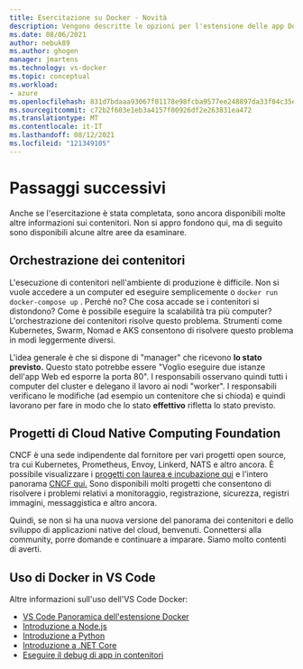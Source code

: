 ```yaml
---
title: Esercitazione su Docker - Novità
description: Vengono descritte le opzioni per l'estensione delle app Docker con l'orchestrazione, usando i progetti Cloud Native Computing Foundation.
ms.date: 08/06/2021
author: nebuk89
ms.author: ghogen
manager: jmartens
ms.technology: vs-docker
ms.topic: conceptual
ms.workload:
- azure
ms.openlocfilehash: 831d7bdaaa93067f01178e98fcba9577ee248897da33f04c35e07e2d6c85b519
ms.sourcegitcommit: c72b2f603e1eb3a4157f00926df2e263831ea472
ms.translationtype: MT
ms.contentlocale: it-IT
ms.lasthandoff: 08/12/2021
ms.locfileid: "121349105"
---
```

# <a name="whats-next"></a>Passaggi successivi

Anche se l'esercitazione è stata completata, sono ancora disponibili molte altre informazioni sui contenitori.
Non si appro fondono qui, ma di seguito sono disponibili alcune altre aree da esaminare.

## <a name="container-orchestration"></a>Orchestrazione dei contenitori

L'esecuzione di contenitori nell'ambiente di produzione è difficile. Non si vuole accedere a un computer ed eseguire semplicemente o `docker run` `docker-compose up` . Perché no? Che cosa accade se i contenitori si distondono? Come è possibile eseguire la scalabilità tra più computer? L'orchestrazione dei contenitori risolve questo problema. Strumenti come Kubernetes, Swarm, Nomad e AKS consentono di risolvere questo problema in modi leggermente diversi.

L'idea generale è che si dispone di "manager" che ricevono **lo stato previsto.** Questo stato potrebbe essere "Voglio eseguire due istanze dell'app Web ed esporre la porta 80". I responsabili osservano quindi tutti i computer del cluster e delegano il lavoro ai nodi "worker". I responsabili verificano le modifiche (ad esempio un contenitore che si chioda) e quindi lavorano per fare in modo che lo stato **effettivo** rifletta lo stato previsto.

## <a name="cloud-native-computing-foundation-projects"></a>Progetti di Cloud Native Computing Foundation

CNCF è una sede indipendente dal fornitore per vari progetti open source, tra cui Kubernetes, Prometheus, Envoy, Linkerd, NATS e altro ancora. È possibile visualizzare i [progetti con laurea e incubazione qui](https://www.cncf.io/projects/) e l'intero panorama [CNCF qui.](https://landscape.cncf.io/) Sono disponibili molti progetti che consentono di risolvere i problemi relativi a monitoraggio, registrazione, sicurezza, registri immagini, messaggistica e altro ancora.

Quindi, se non si ha una nuova versione del panorama dei contenitori e dello sviluppo di applicazioni native del cloud, benvenuti. Connettersi alla community, porre domande e continuare a imparare. Siamo molto contenti di averti.

## <a name="working-with-docker-in-vs-code"></a>Uso di Docker in VS Code

Altre informazioni sull'uso dell'VS Code Docker:

- [VS Code Panoramica dell'estensione Docker](https://code.visualstudio.com/docs/containers/overview)
- [Introduzione a Node.js](https://code.visualstudio.com/docs/containers/quickstart-node)
- [Introduzione a Python](https://code.visualstudio.com/docs/containers/quickstart-python)
- [Introduzione a .NET Core](https://code.visualstudio.com/docs/containers/quickstart-aspnet-core)
- [Eseguire il debug di app in contenitori](https://code.visualstudio.com/docs/containers/debug-common)
